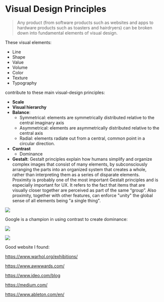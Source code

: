 # Visual Design Principles

> Any product (from software products such as websites and apps to hardware products such as toasters and hairdryers) can be broken down into fundamental elements of visual design.

These visual elements:

- Line
- Shape
- Value
- Volume
- Color
- Texture
- Typography

contribute to these main visual-design principles: 

- **Scale**
- **Visual hierarchy** 
- **Balance**:
	- Symmetrical: elements are symmetrically distributed relative to the central imaginary axis 
	- Asymmetrical: elements are asymmetrically distributed relative to the central axis 
	- Radial: elements radiate out from a central, common point in a circular direction. 
- **Contrast** 
	- Dominance
- **Gestalt**: Gestalt principles explain how humans simplify and organize complex images that consist of many elements, by subconsciously arranging the parts into an organized system that creates a whole, rather than interpreting them as a series of disparate elements. Proximity is probably one of the most important Gestalt principles and is especially important for UX. It refers to the fact that items that are visually closer together are perceived as part of the same “group”.  Also proximity, together with other features, can enforce "unity" the global sense of all elements being "a single thing".

![](src/images/57412a5eae09d5dc83a093b61dbf13d1.png) 

Google is a champion in using contrast to create dominance: 

![](src/images/c985ec65cac9327a5e36460f82cf7e4d.png)


![](src/images/fc7ab0a15fa872e62f38ab2c67481a6f.png)




Good website I found: 

https://www.warhol.org/exhibitions/ 

https://www.awwwards.com/

https://www.ideo.com/blog

https://medium.com/

https://www.ableton.com/en/

